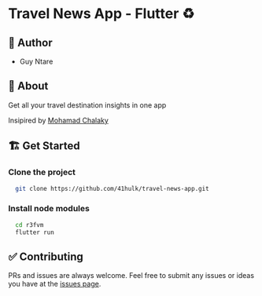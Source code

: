 # Travel News App - Flutter ♻️

## 👤 Author

- Guy Ntare

## 🌈 About

Get all your travel destination insights in one app

Insipired by [
Mohamad Chalaky]("https://www.figma.com/community/file/1165219160023778067")

## 🏗 Get Started

### Clone the project

```bash
  git clone https://github.com/41hulk/travel-news-app.git
```

### Install node modules

```bash
  cd r3fvm
  flutter run
```

## ✅ Contributing

PRs and issues are always welcome. Feel free to submit any issues or ideas you have at the [issues page](https://github.com/41hulk/travel-news-app/issues).
